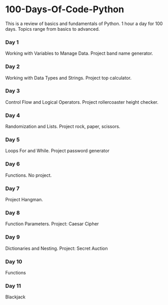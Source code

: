 # 100-Days-Of-Code-Python

This is a review of basics and fundamentals of Python.  1 hour a day for 100 days. Topics range from basics to advanced.

### Day 1 ###
Working with Variables to Manage Data. Project band name generator.

### Day 2 ###
Working with Data Types and Strings. Project top calculator.

### Day 3 ###
Control Flow and Logical Operators.  Project rollercoaster height checker.

### Day 4 ###
Randomization and Lists. Project rock, paper, scissors.

### Day 5 ###
Loops For and While. Project password generator

### Day 6 ###
Functions. No project.

### Day 7 ###
Project Hangman.

### Day 8 ###
Function Parameters. Project: Caesar Cipher

### Day 9 ###
Dictionaries and Nesting. Project: Secret Auction

### Day 10 ###
Functions

### Day 11 ###
Blackjack




